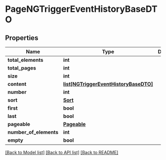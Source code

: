 # PageNGTriggerEventHistoryBaseDTO

## Properties
Name | Type | Description | Notes
------------ | ------------- | ------------- | -------------
**total_elements** | **int** |  | [optional] 
**total_pages** | **int** |  | [optional] 
**size** | **int** |  | [optional] 
**content** | [**list[NGTriggerEventHistoryBaseDTO]**](NGTriggerEventHistoryBaseDTO.md) |  | [optional] 
**number** | **int** |  | [optional] 
**sort** | [**Sort**](Sort.md) |  | [optional] 
**first** | **bool** |  | [optional] 
**last** | **bool** |  | [optional] 
**pageable** | [**Pageable**](Pageable.md) |  | [optional] 
**number_of_elements** | **int** |  | [optional] 
**empty** | **bool** |  | [optional] 

[[Back to Model list]](../README.md#documentation-for-models) [[Back to API list]](../README.md#documentation-for-api-endpoints) [[Back to README]](../README.md)

